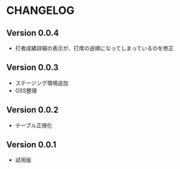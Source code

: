 # CHANGELOG

## Version 0.0.4

* 打者成績詳細の表示が、打席の逆順になってしまっているのを修正

## Version 0.0.3

* ステージング環境追加
* OSS整理

## Version 0.0.2

* テーブル正規化

## Version 0.0.1

* 試用版
